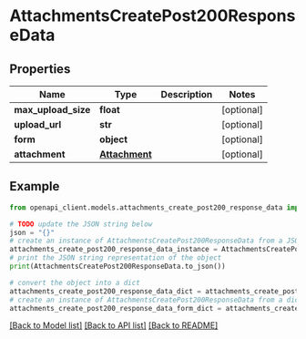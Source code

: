 # AttachmentsCreatePost200ResponseData


## Properties

Name | Type | Description | Notes
------------ | ------------- | ------------- | -------------
**max_upload_size** | **float** |  | [optional] 
**upload_url** | **str** |  | [optional] 
**form** | **object** |  | [optional] 
**attachment** | [**Attachment**](Attachment.md) |  | [optional] 

## Example

```python
from openapi_client.models.attachments_create_post200_response_data import AttachmentsCreatePost200ResponseData

# TODO update the JSON string below
json = "{}"
# create an instance of AttachmentsCreatePost200ResponseData from a JSON string
attachments_create_post200_response_data_instance = AttachmentsCreatePost200ResponseData.from_json(json)
# print the JSON string representation of the object
print(AttachmentsCreatePost200ResponseData.to_json())

# convert the object into a dict
attachments_create_post200_response_data_dict = attachments_create_post200_response_data_instance.to_dict()
# create an instance of AttachmentsCreatePost200ResponseData from a dict
attachments_create_post200_response_data_form_dict = attachments_create_post200_response_data.from_dict(attachments_create_post200_response_data_dict)
```
[[Back to Model list]](../README.md#documentation-for-models) [[Back to API list]](../README.md#documentation-for-api-endpoints) [[Back to README]](../README.md)


